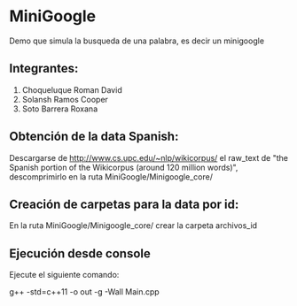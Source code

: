 # MiniGoogle
Demo que simula la busqueda de una palabra, es decir un minigoogle

Integrantes:
------------

1. Choqueluque Roman David
2. Solansh Ramos Cooper
3. Soto Barrera Roxana

Obtención de la data Spanish:
-----------------------------------------

Descargarse de http://www.cs.upc.edu/~nlp/wikicorpus/ el  raw_text de "the Spanish portion of the Wikicorpus (around 120 million words)", descomprimirlo en la ruta MiniGoogle/Minigoogle_core/

Creación de carpetas para la data por id:
-----------------------------------------

En la ruta MiniGoogle/Minigoogle_core/ crear la carpeta archivos_id

Ejecución desde console
-----------------------------------------
Ejecute el siguiente comando:

g++ -std=c++11 -o out -g -Wall Main.cpp

